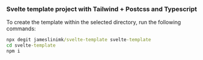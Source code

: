 ### Svelte template project with Tailwind + Postcss and Typescript
To create the template within the selected directory, run the following commands:
```bat
npx degit jameslinimk/svelte-template svelte-template
cd svelte-template
npm i
```